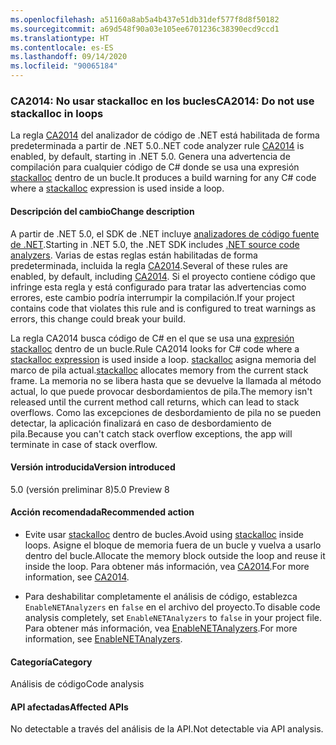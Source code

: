```yaml
---
ms.openlocfilehash: a51160a8ab5a4b437e51db31def577f8d8f50182
ms.sourcegitcommit: a69d548f90a03e105ee6701236c38390ecd9ccd1
ms.translationtype: HT
ms.contentlocale: es-ES
ms.lasthandoff: 09/14/2020
ms.locfileid: "90065184"
---
```

### <a name="ca2014-do-not-use-stackalloc-in-loops"></a><span data-ttu-id="c8d81-101">CA2014: No usar stackalloc en los bucles</span><span class="sxs-lookup"><span data-stu-id="c8d81-101">CA2014: Do not use stackalloc in loops</span></span>

<span data-ttu-id="c8d81-102">La regla [CA2014](/visualstudio/code-quality/ca2014) del analizador de código de .NET está habilitada de forma predeterminada a partir de .NET 5.0.</span><span class="sxs-lookup"><span data-stu-id="c8d81-102">.NET code analyzer rule [CA2014](/visualstudio/code-quality/ca2014) is enabled, by default, starting in .NET 5.0.</span></span> <span data-ttu-id="c8d81-103">Genera una advertencia de compilación para cualquier código de C# donde se usa una expresión [stackalloc](../../../../docs/csharp/language-reference/operators/stackalloc.md) dentro de un bucle.</span><span class="sxs-lookup"><span data-stu-id="c8d81-103">It produces a build warning for any C# code where a [stackalloc](../../../../docs/csharp/language-reference/operators/stackalloc.md) expression is used inside a loop.</span></span>

#### <a name="change-description"></a><span data-ttu-id="c8d81-104">Descripción del cambio</span><span class="sxs-lookup"><span data-stu-id="c8d81-104">Change description</span></span>

<span data-ttu-id="c8d81-105">A partir de .NET 5.0, el SDK de .NET incluye [analizadores de código fuente de .NET](../../../../docs/fundamentals/productivity/code-analysis.md).</span><span class="sxs-lookup"><span data-stu-id="c8d81-105">Starting in .NET 5.0, the .NET SDK includes [.NET source code analyzers](../../../../docs/fundamentals/productivity/code-analysis.md).</span></span> <span data-ttu-id="c8d81-106">Varias de estas reglas están habilitadas de forma predeterminada, incluida la regla [CA2014](/visualstudio/code-quality/ca2014).</span><span class="sxs-lookup"><span data-stu-id="c8d81-106">Several of these rules are enabled, by default, including [CA2014](/visualstudio/code-quality/ca2014).</span></span> <span data-ttu-id="c8d81-107">Si el proyecto contiene código que infringe esta regla y está configurado para tratar las advertencias como errores, este cambio podría interrumpir la compilación.</span><span class="sxs-lookup"><span data-stu-id="c8d81-107">If your project contains code that violates this rule and is configured to treat warnings as errors, this change could break your build.</span></span>

<span data-ttu-id="c8d81-108">La regla CA2014 busca código de C# en el que se usa una [expresión stackalloc](../../../../docs/csharp/language-reference/operators/stackalloc.md) dentro de un bucle.</span><span class="sxs-lookup"><span data-stu-id="c8d81-108">Rule CA2014 looks for C# code where a [stackalloc expression](../../../../docs/csharp/language-reference/operators/stackalloc.md) is used inside a loop.</span></span> <span data-ttu-id="c8d81-109">[stackalloc](../../../../docs/csharp/language-reference/operators/stackalloc.md) asigna memoria del marco de pila actual.</span><span class="sxs-lookup"><span data-stu-id="c8d81-109">[stackalloc](../../../../docs/csharp/language-reference/operators/stackalloc.md) allocates memory from the current stack frame.</span></span> <span data-ttu-id="c8d81-110">La memoria no se libera hasta que se devuelve la llamada al método actual, lo que puede provocar desbordamientos de pila.</span><span class="sxs-lookup"><span data-stu-id="c8d81-110">The memory isn't released until the current method call returns, which can lead to stack overflows.</span></span> <span data-ttu-id="c8d81-111">Como las excepciones de desbordamiento de pila no se pueden detectar, la aplicación finalizará en caso de desbordamiento de pila.</span><span class="sxs-lookup"><span data-stu-id="c8d81-111">Because you can't catch stack overflow exceptions, the app will terminate in case of stack overflow.</span></span>

#### <a name="version-introduced"></a><span data-ttu-id="c8d81-112">Versión introducida</span><span class="sxs-lookup"><span data-stu-id="c8d81-112">Version introduced</span></span>

<span data-ttu-id="c8d81-113">5.0 (versión preliminar 8)</span><span class="sxs-lookup"><span data-stu-id="c8d81-113">5.0 Preview 8</span></span>

#### <a name="recommended-action"></a><span data-ttu-id="c8d81-114">Acción recomendada</span><span class="sxs-lookup"><span data-stu-id="c8d81-114">Recommended action</span></span>

- <span data-ttu-id="c8d81-115">Evite usar [stackalloc](../../../../docs/csharp/language-reference/operators/stackalloc.md) dentro de bucles.</span><span class="sxs-lookup"><span data-stu-id="c8d81-115">Avoid using [stackalloc](../../../../docs/csharp/language-reference/operators/stackalloc.md) inside loops.</span></span> <span data-ttu-id="c8d81-116">Asigne el bloque de memoria fuera de un bucle y vuelva a usarlo dentro del bucle.</span><span class="sxs-lookup"><span data-stu-id="c8d81-116">Allocate the memory block outside the loop and reuse it inside the loop.</span></span> <span data-ttu-id="c8d81-117">Para obtener más información, vea [CA2014](/visualstudio/code-quality/ca2014).</span><span class="sxs-lookup"><span data-stu-id="c8d81-117">For more information, see [CA2014](/visualstudio/code-quality/ca2014).</span></span>

- <span data-ttu-id="c8d81-118">Para deshabilitar completamente el análisis de código, establezca `EnableNETAnalyzers` en `false` en el archivo del proyecto.</span><span class="sxs-lookup"><span data-stu-id="c8d81-118">To disable code analysis completely, set `EnableNETAnalyzers` to `false` in your project file.</span></span> <span data-ttu-id="c8d81-119">Para obtener más información, vea [EnableNETAnalyzers](../../../../docs/core/project-sdk/msbuild-props.md#enablenetanalyzers).</span><span class="sxs-lookup"><span data-stu-id="c8d81-119">For more information, see [EnableNETAnalyzers](../../../../docs/core/project-sdk/msbuild-props.md#enablenetanalyzers).</span></span>

#### <a name="category"></a><span data-ttu-id="c8d81-120">Categoría</span><span class="sxs-lookup"><span data-stu-id="c8d81-120">Category</span></span>

<span data-ttu-id="c8d81-121">Análisis de código</span><span class="sxs-lookup"><span data-stu-id="c8d81-121">Code analysis</span></span>

#### <a name="affected-apis"></a><span data-ttu-id="c8d81-122">API afectadas</span><span class="sxs-lookup"><span data-stu-id="c8d81-122">Affected APIs</span></span>

<span data-ttu-id="c8d81-123">No detectable a través del análisis de la API.</span><span class="sxs-lookup"><span data-stu-id="c8d81-123">Not detectable via API analysis.</span></span>

<!--

#### Affected APIs

Not detectable via API analysis.

-->
